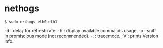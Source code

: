 # nethogs

```
$ sudo nethogs eth0 eth1
```

-d : delay for refresh rate.
-h : display available commands usage.
-p : sniff in promiscious mode (not recommended).
-t : tracemode.
-V : prints Version info.